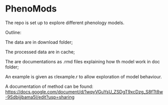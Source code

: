 # PhenoMods
The repo is set up to explore different phenology models.

Outline:

The data are in download folder;

The processed data are in cache;

The are documentations as .rmd files explaining how th model work in doc folder;

An example is given as r/example.r to allow exploration of model behaviour.

A documentation of method can be found:
https://docs.google.com/document/d/1wqyVGuYsU_ZSDgT9xcDzg_S8fTt8w-9Sdbijjbama5I/edit?usp=sharing
